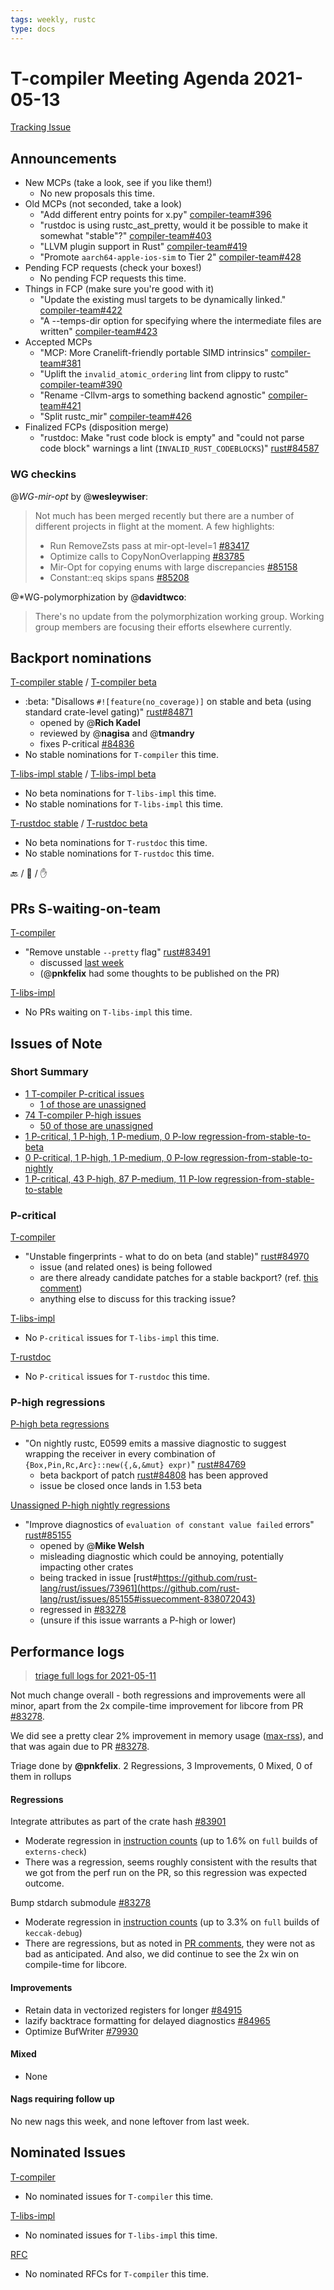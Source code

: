 ```yaml
---
tags: weekly, rustc
type: docs
---
```


# T-compiler Meeting Agenda 2021-05-13

[Tracking Issue](https://github.com/rust-lang/rust/issues/54818)

## Announcements

- New MCPs (take a look, see if you like them!)
  - No new proposals this time.
- Old MCPs (not seconded, take a look)
  - "Add different entry points for x.py" [compiler-team#396](https://github.com/rust-lang/compiler-team/issues/396)
  - "rustdoc is using rustc_ast_pretty, would it be possible to make it somewhat "stable"?" [compiler-team#403](https://github.com/rust-lang/compiler-team/issues/403)
  - "LLVM plugin support in Rust" [compiler-team#419](https://github.com/rust-lang/compiler-team/issues/419)
  - "Promote `aarch64-apple-ios-sim` to Tier 2" [compiler-team#428](https://github.com/rust-lang/compiler-team/issues/428)
- Pending FCP requests (check your boxes!)
  - No pending FCP requests this time.
- Things in FCP (make sure you're good with it)
  - "Update the existing musl targets to be dynamically linked." [compiler-team#422](https://github.com/rust-lang/compiler-team/issues/422)
  - "A --temps-dir option for specifying where the intermediate files are written" [compiler-team#423](https://github.com/rust-lang/compiler-team/issues/423)
- Accepted MCPs
  - "MCP: More Cranelift-friendly portable SIMD intrinsics" [compiler-team#381](https://github.com/rust-lang/compiler-team/issues/381)
  - "Uplift the `invalid_atomic_ordering` lint from clippy to rustc" [compiler-team#390](https://github.com/rust-lang/compiler-team/issues/390)
  - "Rename -Cllvm-args to something backend agnostic" [compiler-team#421](https://github.com/rust-lang/compiler-team/issues/421)
  - "Split rustc_mir" [compiler-team#426](https://github.com/rust-lang/compiler-team/issues/426)
- Finalized FCPs (disposition merge)
  - "rustdoc: Make "rust code block is empty" and "could not parse code block" warnings a lint (`INVALID_RUST_CODEBLOCKS`)" [rust#84587](https://github.com/rust-lang/rust/pull/84587)

### WG checkins

@_WG-mir-opt_ by @**wesleywiser**:

> Not much has been merged recently but there are a number of different projects in flight at the moment. A few highlights:
>
> - Run RemoveZsts pass at mir-opt-level=1 [#83417](https://github.com/rust-lang/rust/pull/83417)
> - Optimize calls to CopyNonOverlapping [#83785](https://github.com/rust-lang/rust/pull/83785)
> - Mir-Opt for copying enums with large discrepancies [#85158](https://github.com/rust-lang/rust/pull/85158)
> - Constant::eq skips spans [#85208](https://github.com/rust-lang/rust/pull/85208)

@\*WG-polymorphization by @**davidtwco**:

> There's no update from the polymorphization working group. Working group members are focusing their efforts elsewhere currently.

## Backport nominations

[T-compiler stable](https://github.com/rust-lang/rust/issues?q=is%3Aall+label%3Abeta-nominated+-label%3Abeta-accepted+label%3AT-compiler) / [T-compiler beta](https://github.com/rust-lang/rust/issues?q=is%3Aall+label%3Astable-nominated+-label%3Astable-accepted+label%3AT-compiler)

- :beta: "Disallows `#![feature(no_coverage)]` on stable and beta (using standard crate-level gating)" [rust#84871](https://github.com/rust-lang/rust/pull/84871)
  - opened by @**Rich Kadel**
  - reviewed by @**nagisa** and @**tmandry**
  - fixes P-critical [#84836](https://github.com/rust-lang/rust/issues/84836)
- No stable nominations for `T-compiler` this time.

[T-libs-impl stable](https://github.com/rust-lang/rust/issues?q=is%3Aall+label%3Abeta-nominated+-label%3Abeta-accepted+label%3AT-libs-impl) / [T-libs-impl beta](https://github.com/rust-lang/rust/issues?q=is%3Aall+label%3Astable-nominated+-label%3Astable-accepted+label%3AT-libs-impl)

- No beta nominations for `T-libs-impl` this time.
- No stable nominations for `T-libs-impl` this time.

[T-rustdoc stable](https://github.com/rust-lang/rust/issues?q=is%3Aall+label%3Abeta-nominated+-label%3Abeta-accepted+label%3AT-rustdoc) / [T-rustdoc beta](https://github.com/rust-lang/rust/issues?q=is%3Aall+label%3Astable-nominated+-label%3Astable-accepted+label%3AT-rustdoc)

- No beta nominations for `T-rustdoc` this time.
- No stable nominations for `T-rustdoc` this time.

:back: / :shrug: / :hand:

## PRs S-waiting-on-team

[T-compiler](https://github.com/rust-lang/rust/pulls?utf8=%E2%9C%93&q=is%3Aopen+label%3AS-waiting-on-team+label%3AT-compiler)

- "Remove unstable `--pretty` flag" [rust#83491](https://github.com/rust-lang/rust/pull/83491)
  - discussed [last week](https://rust-lang.zulipchat.com/#narrow/stream/238009-t-compiler.2Fmeetings/topic/.5Bweekly.5D.202021-05-06.20.2354818/near/237667433)
  - (@**pnkfelix** had some thoughts to be published on the PR)

[T-libs-impl](https://github.com/rust-lang/rust/pulls?utf8=%E2%9C%93&q=is%3Aopen+label%3AS-waiting-on-team+label%3AT-libs-impl)

- No PRs waiting on `T-libs-impl` this time.

## Issues of Note

### Short Summary

- [1 T-compiler P-critical issues](https://github.com/rust-lang/rust/issues?q=is%3Aopen+label%3AT-compiler+label%3AP-critical)
  - [1 of those are unassigned](https://github.com/rust-lang/rust/issues?q=is%3Aopen+label%3AT-compiler+label%3AP-critical+no%3Aassignee)
- [74 T-compiler P-high issues](https://github.com/rust-lang/rust/issues?q=is%3Aopen+label%3AT-compiler+label%3AP-high)
  - [50 of those are unassigned](https://github.com/rust-lang/rust/issues?q=is%3Aopen+label%3AT-compiler+label%3AP-high+no%3Aassignee)
- [1 P-critical, 1 P-high, 1 P-medium, 0 P-low regression-from-stable-to-beta](https://github.com/rust-lang/rust/labels/regression-from-stable-to-beta)
- [0 P-critical, 1 P-high, 1 P-medium, 0 P-low regression-from-stable-to-nightly](https://github.com/rust-lang/rust/labels/regression-from-stable-to-nightly)
- [1 P-critical, 43 P-high, 87 P-medium, 11 P-low regression-from-stable-to-stable](https://github.com/rust-lang/rust/labels/regression-from-stable-to-stable)

### P-critical

[T-compiler](https://github.com/rust-lang/rust/issues?utf8=%E2%9C%93&q=is%3Aopen+label%3AP-critical+label%3AT-compiler)

- "Unstable fingerprints - what to do on beta (and stable)" [rust#84970](https://github.com/rust-lang/rust/issues/84970)
  - issue (and related ones) is being followed
  - are there already candidate patches for a stable backport? (ref. [this comment](https://rust-lang.zulipchat.com/#narrow/stream/131828-t-compiler/topic/unstable.20fingerprints.20-.20actually.20in.201.2E52/near/238357575))
  - anything else to discuss for this tracking issue?

[T-libs-impl](https://github.com/rust-lang/rust/issues?utf8=%E2%9C%93&q=is%3Aopen+label%3AP-critical+label%3AT-libs-impl)

- No `P-critical` issues for `T-libs-impl` this time.

[T-rustdoc](https://github.com/rust-lang/rust/issues?utf8=%E2%9C%93&q=is%3Aopen+label%3AP-critical+label%3AT-rustdoc)

- No `P-critical` issues for `T-rustdoc` this time.

### P-high regressions

[P-high beta regressions](https://github.com/rust-lang/rust/issues?q=is%3Aopen+label%3Aregression-from-stable-to-beta+label%3AP-high+-label%3AT-infra+-label%3AT-libs+-label%3AT-release+-label%3AT-rustdoc+-label%3AT-core)

- "On nightly rustc, E0599 emits a massive diagnostic to suggest wrapping the receiver in every combination of `{Box,Pin,Rc,Arc}::new({,&,&mut} expr)`" [rust#84769](https://github.com/rust-lang/rust/issues/84769)
  - beta backport of patch [rust#84808](https://github.com/rust-lang/rust/issues/84808) has been approved
  - issue be closed once lands in 1.53 beta

[Unassigned P-high nightly regressions](https://github.com/rust-lang/rust/issues?q=is%3Aopen+label%3Aregression-from-stable-to-nightly+label%3AP-high+no%3Aassignee+-label%3AT-infra+-label%3AT-libs+-label%3AT-release+-label%3AT-rustdoc+-label%3AT-core)

- "Improve diagnostics of `evaluation of constant value failed` errors" [rust#85155](https://github.com/rust-lang/rust/issues/85155)
  - opened by @**Mike Welsh**
  - misleading diagnostic which could be annoying, potentially impacting other crates
  - being tracked in issue [rust#https://github.com/rust-lang/rust/issues/73961](https://github.com/rust-lang/rust/issues/85155#issuecomment-838072043)
  - regressed in [#83278](https://github.com/rust-lang/rust/pull/83278)
  - (unsure if this issue warrants a P-high or lower)

## Performance logs

> [triage full logs for 2021-05-11](https://github.com/rust-lang/rustc-perf/blob/master/triage/2021-05-11.md)

Not much change overall - both regressions and improvements were all minor, apart from the 2x compile-time improvement for libcore from PR [#83278](https://github.com/rust-lang/rust/issues/83278).

We did see a pretty clear 2% improvement in memory usage ([max-rss](https://perf.rust-lang.org/?start=7a0f1781d04662041db5deaef89598a8edd53717&end=382f748f23979e37e3e012b090e5a0313463f182&absolute=false&stat=max-rss)), and that was again due to PR [#83278](https://github.com/rust-lang/rust/issues/83278).

Triage done by **@pnkfelix**. 2 Regressions, 3 Improvements, 0 Mixed, 0 of them in rollups

#### Regressions

Integrate attributes as part of the crate hash [#83901](https://github.com/rust-lang/rust/issues/83901)

- Moderate regression in [instruction counts](https://perf.rust-lang.org/compare.html?start=770792ff8d1ec542e78e77876ac936f43ffb8e05&end=467253ff6a2aecd008d273286315ac14ff8ad937&stat=instructions:u) (up to 1.6% on `full` builds of `externs-check`)
- There was a regression, seems roughly consistent with the results that we got from the perf run on the PR, so this regression was expected outcome.

Bump stdarch submodule [#83278](https://github.com/rust-lang/rust/issues/83278)

- Moderate regression in [instruction counts](https://perf.rust-lang.org/compare.html?start=ff34b919075f35a1787659e9c448a34b06bab8de&end=881c1ac408d93bb7adaa3a51dabab9266e82eee8&stat=instructions:u) (up to 3.3% on `full` builds of `keccak-debug`)
- There are regressions, but as noted in [PR comments](https://github.com/rust-lang/rust/pull/83278#issuecomment-835570336), they were not as bad as anticipated. And also, we did continue to see the 2x win on compile-time for libcore.

#### Improvements

- Retain data in vectorized registers for longer [#84915](https://github.com/rust-lang/rust/issues/84915)
- lazify backtrace formatting for delayed diagnostics [#84965](https://github.com/rust-lang/rust/issues/84965)
- Optimize BufWriter [#79930](https://github.com/rust-lang/rust/issues/79930)

#### Mixed

- None

#### Nags requiring follow up

No new nags this week, and none leftover from last week.

## Nominated Issues

[T-compiler](https://github.com/rust-lang/rust/issues?q=is%3Aopen+label%3AI-nominated+label%3AT-compiler)

- No nominated issues for `T-compiler` this time.

[T-libs-impl](https://github.com/rust-lang/rust/issues?q=is%3Aopen+label%3AI-nominated+label%3AT-libs-impl)

- No nominated issues for `T-libs-impl` this time.

[RFC](https://github.com/rust-lang/rfcs/issues?q=is%3Aopen+label%3AI-nominated+label%3AT-compiler)

- No nominated RFCs for `T-compiler` this time.

